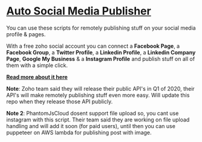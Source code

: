 # [Auto Social Media Publisher](https://aadityajain-dev.blogspot.com/2020/05/auto-social-media-publisher.html)


You can use these scripts for remotely publishing stuff on your social media profile & pages.

With a free zoho social account you can connect a **Facebook Page**, a **Facebook Group**, a **Twitter Profile**, a **Linkedin Profile**, a **Linkedin Company Page**, **Google My Business** & a **Instagram Profile** and publish stuff on all of them with a simple click.


[**Read more about it here**](https://aadityajain-dev.blogspot.com/2020/05/auto-social-media-publisher.html)



**Note**:   Zoho team said they will release their public API's in Q1 of 2020, their API's will make remotely publishing stuff even more easy. Will update this repo when they release those API publicly.

**Note 2**:   PhantomJsCloud dosent support file upload so, you cant use instagram with this script. Their team said they are working on file upload handling and will add it soon (for paid users), until then you can use puppeteer on AWS lambda for publishing post with image. 
